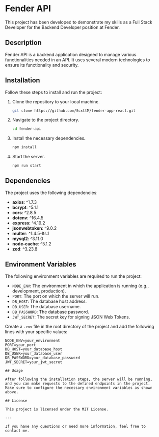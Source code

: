 # Fender API

This project has been developed to demonstrate my skills as a Full Stack Developer for the Backend Developer position at Fender.

## Description

Fender API is a backend application designed to manage various functionalities needed in an API. It uses several modern technologies to ensure its functionality and security.

## Installation

Follow these steps to install and run the project:

1. Clone the repository to your local machine.
    ```bash
    git clone https://github.com/ScxttM/fender-app-react.git
    ```
2. Navigate to the project directory.
    ```bash
    cd fender-api
    ```
3. Install the necessary dependencies.
    ```bash
    npm install
    ```
4. Start the server.
    ```bash
    npm run start
    ```

## Dependencies

The project uses the following dependencies:

- **axios**: ^1.7.3
- **bcrypt**: ^5.1.1
- **cors**: ^2.8.5
- **dotenv**: ^16.4.5
- **express**: ^4.19.2
- **jsonwebtoken**: ^9.0.2
- **multer**: ^1.4.5-lts.1
- **mysql2**: ^3.11.0
- **node-cache**: ^5.1.2
- **zod**: ^3.23.8

## Environment Variables

The following environment variables are required to run the project:

- `NODE_ENV`: The environment in which the application is running (e.g., development, production).
- `PORT`: The port on which the server will run.
- `DB_HOST`: The database host address.
- `DB_USER`: The database username.
- `DB_PASSWORD`: The database password.
- `JWT_SECRET`: The secret key for signing JSON Web Tokens.

Create a `.env` file in the root directory of the project and add the following lines with your specific values:

```plaintext
NODE_ENV=your_environment
PORT=your_port
DB_HOST=your_database_host
DB_USER=your_database_user
DB_PASSWORD=your_database_password
JWT_SECRET=your_jwt_secret

## Usage

After following the installation steps, the server will be running, and you can make requests to the defined endpoints in the project. Make sure to configure the necessary environment variables as shown above.

## License

This project is licensed under the MIT License.

---

If you have any questions or need more information, feel free to contact me.
